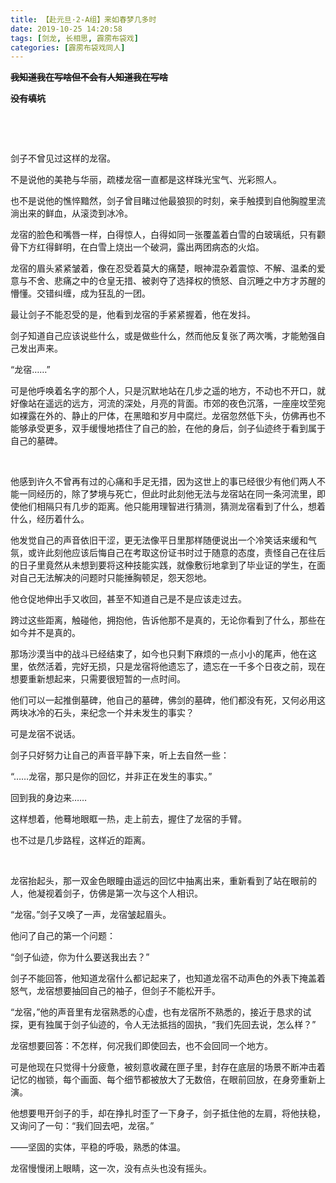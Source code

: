 ```yaml
---
title: 【赴元旦·2-A组】来如春梦几多时
date: 2019-10-25 14:20:58
tags: [剑龙, 长相思, 霹雳布袋戏]
categories: [霹雳布袋戏同人]
---
```


<p><strong><span style="text-decoration:line-through;"  >我知道我在写啥但不会有人知道我在写啥</span></strong><br /></p> 
<p><strong><span style="text-decoration:line-through;"  >没有填坑</span></strong></p> 
<p><strong><span style="text-decoration:line-through;"  ><br /></span></strong></p> 
<p><strong><span style="text-decoration:line-through;"  ><br /></span></strong></p> 
<p>剑子不曾见过这样的龙宿。</p> 
<p>不是说他的美艳与华丽，疏楼龙宿一直都是这样珠光宝气、光彩照人。</p> 
<p>也不是说他的憔悴黯然，剑子曾目睹过他最狼狈的时刻，亲手触摸到自他胸膛里流淌出来的鲜血，从滚烫到冰冷。</p> 
<p>龙宿的脸色和嘴唇一样，白得惊人，白得如同一张覆盖着白雪的白玻璃纸，只有颧骨下方红得鲜明，在白雪上烧出一个破洞，露出两团病态的火焰。</p> 
<p>龙宿的眉头紧紧皱着，像在忍受着莫大的痛楚，眼神混杂着震惊、不解、温柔的爱意与不舍、悲痛之中的仓皇无措、被剥夺了选择权的愤怒、自沉睡之中方才苏醒的懵懂。交错纠缠，成为狂乱的一团。</p> 
<p>最让剑子不能忍受的是，他看到龙宿的手紧紧握着，他在发抖。</p> 
<p>剑子知道自己应该说些什么，或是做些什么，然而他反复张了两次嘴，才能勉强自己发出声来。</p> 
<p>“龙宿……”</p> 
<p>可是他呼唤着名字的那个人，只是沉默地站在几步之遥的地方，不动也不开口，就好像站在遥远的远方，河流的深处，月亮的背面。市郊的夜色沉落，一座座坟茔宛如裸露在外的、静止的尸体，在黑暗和岁月中腐烂。龙宿忽然低下头，仿佛再也不能够承受更多，双手缓慢地捂住了自己的脸，在他的身后，剑子仙迹终于看到属于自己的墓碑。</p> 
<p>&nbsp;</p> 
<p>他感到许久不曾再有过的心痛和手足无措，因为这世上的事已经很少有他们两人不能一同经历的，除了梦境与死亡，但此时此刻他无法与龙宿站在同一条河流里，即使他们相隔只有几步的距离。他只能用理智进行猜测，猜测龙宿看到了什么，想着什么，经历着什么。</p> 
<p>他发觉自己的声音依旧干涩，更无法像平日里那样随便说出一个冷笑话来缓和气氛，或许此刻他应该后悔自己在考取这份证书时过于随意的态度，责怪自己在往后的日子里竟然从未想到要将这种技能实践，就像敷衍地拿到了毕业证的学生，在面对自己无法解决的问题时只能捶胸顿足，怨天怨地。</p> 
<p>他仓促地伸出手又收回，甚至不知道自己是不是应该走过去。</p> 
<p>跨过这些距离，触碰他，拥抱他，告诉他那不是真的，无论你看到了什么，那些在如今并不是真的。</p> 
<p>那场沙漠当中的战斗已经结束了，如今也只剩下麻烦的一点小小的尾声，他在这里，依然活着，完好无损，只是龙宿将他遗忘了，遗忘在一千多个日夜之前，现在想要重新想起来，只需要很短暂的一点时间。</p> 
<p>他们可以一起推倒墓碑，他自己的墓碑，佛剑的墓碑，他们都没有死，又何必用这两块冰冷的石头，来纪念一个并未发生的事实？</p> 
<p>可是龙宿不说话。</p> 
<p>剑子只好努力让自己的声音平静下来，听上去自然一些：</p> 
<p>“……龙宿，那只是你的回忆，并非正在发生的事实。”</p> 
<p>回到我的身边来……</p> 
<p>这样想着，他蓦地眼眶一热，走上前去，握住了龙宿的手臂。</p> 
<p>也不过是几步路程，这样近的距离。</p> 
<p>&nbsp;</p> 
<p>龙宿抬起头，那一双金色眼瞳由遥远的回忆中抽离出来，重新看到了站在眼前的人，他凝视着剑子，仿佛是第一次与这个人相识。</p> 
<p>“龙宿。”剑子又唤了一声，龙宿皱起眉头。</p> 
<p>他问了自己的第一个问题：</p> 
<p>“剑子仙迹，你为什么要送我出去？”</p> 
<p>剑子不能回答，他知道龙宿什么都记起来了，也知道龙宿不动声色的外表下掩盖着怒气，龙宿想要抽回自己的袖子，但剑子不能松开手。</p> 
<p>“龙宿，”他的声音里有龙宿熟悉的心虚，也有龙宿所不熟悉的，接近于恳求的试探，更有独属于剑子仙迹的，令人无法抵挡的固执，“我们先回去说，怎么样？”</p> 
<p>龙宿想要回答：不怎样，何况我们即使回去，也不会回同一个地方。</p> 
<p>可是他现在只觉得十分疲惫，被刻意收藏在匣子里，封存在底层的场景不断冲击着记忆的枷锁，每个画面、每个细节都被放大了无数倍，在眼前回放，在身旁重新上演。</p> 
<p>他想要甩开剑子的手，却在挣扎时歪了一下身子，剑子抵住他的左肩，将他扶稳，又询问了一句：“我们回去吧，龙宿。”</p> 
<p>——坚固的实体，平稳的呼吸，熟悉的体温。</p> 
<p>龙宿慢慢闭上眼睛，这一次，没有点头也没有摇头。</p> 
<p><strong><span style="text-decoration:line-through;"  ><br /></span></strong></p>